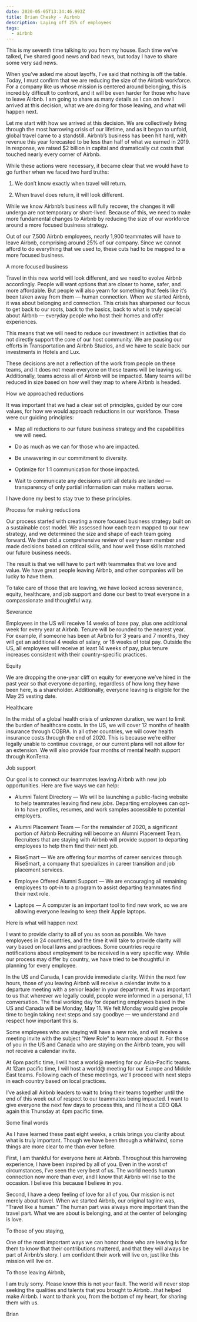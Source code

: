 ```yaml
---
date: 2020-05-05T13:34:46.993Z
title: Brian Chesky - Airbnb
description: Laying off 25% of employees
tags:
  - airbnb
---
```

This is my seventh time talking to you from my house. Each time we’ve talked, I’ve shared good news and bad news, but today I have to share some very sad news. 



When you’ve asked me about layoffs, I’ve said that nothing is off the table. Today, I must confirm that we are reducing the size of the Airbnb workforce. For a company like us whose mission is centered around belonging, this is incredibly difficult to confront, and it will be even harder for those who have to leave Airbnb. I am going to share as many details as I can on how I arrived at this decision, what we are doing for those leaving, and what will happen next. 



Let me start with how we arrived at this decision. We are collectively living through the most harrowing crisis of our lifetime, and as it began to unfold, global travel came to a standstill. Airbnb’s business has been hit hard, with revenue this year forecasted to be less than half of what we earned in 2019. In response, we raised $2 billion in capital and dramatically cut costs that touched nearly every corner of Airbnb. 



While these actions were necessary, it became clear that we would have to go further when we faced two hard truths:



1. We don’t know exactly when travel will return. 

2. When travel does return, it will look different. 

While we know Airbnb’s business will fully recover, the changes it will undergo are not temporary or short-lived. Because of this, we need to make more fundamental changes to Airbnb by reducing the size of our workforce around a more focused business strategy. 



Out of our 7,500 Airbnb employees, nearly 1,900 teammates will have to leave Airbnb, comprising around 25% of our company. Since we cannot afford to do everything that we used to, these cuts had to be mapped to a more focused business. 



A more focused business 



Travel in this new world will look different, and we need to evolve Airbnb accordingly. People will want options that are closer to home, safer, and more affordable. But people will also yearn for something that feels like it’s been taken away from them — human connection. When we started Airbnb, it was about belonging and connection. This crisis has sharpened our focus to get back to our roots, back to the basics, back to what is truly special about Airbnb — everyday people who host their homes and offer experiences. 



This means that we will need to reduce our investment in activities that do not directly support the core of our host community. We are pausing our efforts in Transportation and Airbnb Studios, and we have to scale back our investments in Hotels and Lux. 



These decisions are not a reflection of the work from people on these teams, and it does not mean everyone on these teams will be leaving us. Additionally, teams across all of Airbnb will be impacted. Many teams will be reduced in size based on how well they map to where Airbnb is headed. 



How we approached reductions 



It was important that we had a clear set of principles, guided by our core values, for how we would approach reductions in our workforce. These were our guiding principles:



- Map all reductions to our future business strategy and the capabilities we will need.

- Do as much as we can for those who are impacted. 

- Be unwavering in our commitment to diversity. 

- Optimize for 1:1 communication for those impacted. 

- Wait to communicate any decisions until all details are landed — transparency of only partial information can make matters worse. 

I have done my best to stay true to these principles.    



Process for making reductions 



Our process started with creating a more focused business strategy built on a sustainable cost model. We assessed how each team mapped to our new strategy, and we determined the size and shape of each team going forward. We then did a comprehensive review of every team member and made decisions based on critical skills, and how well those skills matched our future business needs. 



The result is that we will have to part with teammates that we love and value. We have great people leaving Airbnb, and other companies will be lucky to have them. 



To take care of those that are leaving, we have looked across severance, equity, healthcare, and job support and done our best to treat everyone in a compassionate and thoughtful way. 



Severance



Employees in the US will receive 14 weeks of base pay, plus one additional week for every year at Airbnb. Tenure will be rounded to the nearest year. For example, if someone has been at Airbnb for 3 years and 7 months, they will get an additional 4 weeks of salary, or 18 weeks of total pay. Outside the US, all employees will receive at least 14 weeks of pay, plus tenure increases consistent with their country-specific practices. 



Equity



We are dropping the one-year cliff on equity for everyone we’ve hired in the past year so that everyone departing, regardless of how long they have been here, is a shareholder. Additionally, everyone leaving is eligible for the May 25 vesting date. 



Healthcare



In the midst of a global health crisis of unknown duration, we want to limit the burden of healthcare costs. In the US, we will cover 12 months of health insurance through COBRA. In all other countries, we will cover health insurance costs through the end of 2020. This is because we’re either legally unable to continue coverage, or our current plans will not allow for an extension. We will also provide four months of mental health support through KonTerra. 



Job support



Our goal is to connect our teammates leaving Airbnb with new job opportunities. Here are five ways we can help:



- Alumni Talent Directory — We will be launching a public-facing website to help teammates leaving find new jobs. Departing employees can opt-in to have profiles, resumes, and work samples accessible to potential employers. 

- Alumni Placement Team — For the remainder of 2020, a significant portion of Airbnb Recruiting will become an Alumni Placement Team. Recruiters that are staying with Airbnb will provide support to departing employees to help them find their next job.

- RiseSmart — We are offering four months of career services through RiseSmart, a company that specializes in career transition and job placement services. 

- Employee Offered Alumni Support — We are encouraging all remaining employees to opt-in to a program to assist departing teammates find their next role.

- Laptops — A computer is an important tool to find new work, so we are allowing everyone leaving to keep their Apple laptops. 

Here is what will happen next



I want to provide clarity to all of you as soon as possible. We have employees in 24 countries, and the time it will take to provide clarity will vary based on local laws and practices. Some countries require notifications about employment to be received in a very specific way. While our process may differ by country, we have tried to be thoughtful in planning for every employee. 



In the US and Canada, I can provide immediate clarity. Within the next few hours, those of you leaving Airbnb will receive a calendar invite to a departure meeting with a senior leader in your department. It was important to us that wherever we legally could, people were informed in a personal, 1:1 conversation. The final working day for departing employees based in the US and Canada will be Monday, May 11. We felt Monday would give people time to begin taking next steps and say goodbye — we understand and respect how important this is.



Some employees who are staying will have a new role, and will receive a meeting invite with the subject “New Role” to learn more about it. For those of you in the US and Canada who are staying on the Airbnb team, you will not receive a calendar invite.



At 6pm pacific time, I will host a world@ meeting for our Asia-Pacific teams. At 12am pacific time, I will host a world@ meeting for our Europe and Middle East teams. Following each of these meetings, we’ll proceed with next steps in each country based on local practices.



I’ve asked all Airbnb leaders to wait to bring their teams together until the end of this week out of respect to our teammates being impacted. I want to give everyone the next few days to process this, and I’ll host a CEO Q&A again this Thursday at 4pm pacific time.



Some final words 



As I have learned these past eight weeks, a crisis brings you clarity about what is truly important. Though we have been through a whirlwind, some things are more clear to me than ever before.



First, I am thankful for everyone here at Airbnb. Throughout this harrowing experience, I have been inspired by all of you. Even in the worst of circumstances, I’ve seen the very best of us. The world needs human connection now more than ever, and I know that Airbnb will rise to the occasion. I believe this because I believe in you. 



Second, I have a deep feeling of love for all of you. Our mission is not merely about travel. When we started Airbnb, our original tagline was, “Travel like a human.” The human part was always more important than the travel part. What we are about is belonging, and at the center of belonging is love.  



To those of you staying, 



One of the most important ways we can honor those who are leaving is for them to know that their contributions mattered, and that they will always be part of Airbnb’s story. I am confident their work will live on, just like this mission will live on.



To those leaving Airbnb, 



I am truly sorry. Please know this is not your fault. The world will never stop seeking the qualities and talents that you brought to Airbnb…that helped make Airbnb. I want to thank you, from the bottom of my heart, for sharing them with us.



Brian
